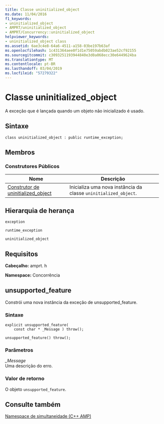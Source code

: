 ```yaml
---
title: Classe uninitialized_object
ms.date: 11/04/2016
f1_keywords:
- uninitialized_object
- AMPRT/uninitialized_object
- AMPRT/Concurrency::uninitialized_object
helpviewer_keywords:
- uninitialized_object class
ms.assetid: 6ae3c4e8-64a6-4511-a158-03be197b63af
ms.openlocfilehash: 1c431364aee0f1d1e75059abdb023ae52cf92155
ms.sourcegitcommit: c3093251193944840e3d0a068ecc30e6449624ba
ms.translationtype: MT
ms.contentlocale: pt-BR
ms.lasthandoff: 03/04/2019
ms.locfileid: "57279322"
---
```

# <a name="uninitializedobject-class"></a>Classe uninitialized_object

A exceção que é lançada quando um objeto não inicializado é usado.

## <a name="syntax"></a>Sintaxe

```
class uninitialized_object : public runtime_exception;
```

## <a name="members"></a>Membros

### <a name="public-constructors"></a>Construtores Públicos

|Nome|Descrição|
|----------|-----------------|
|[Construtor de uninitialized_object](#ctor)|Inicializa uma nova instância da classe `uninitialized_object`.|

## <a name="inheritance-hierarchy"></a>Hierarquia de herança

`exception`

`runtime_exception`

`uninitialized_object`

## <a name="requirements"></a>Requisitos

**Cabeçalho:** amprt. h

**Namespace:** Concorrência
## <a name="uninitialized_object__ctor"></a> unsupported_feature

Constrói uma nova instância da exceção de unsupported_feature.

### <a name="syntax"></a>Sintaxe

```
explicit unsupported_feature(
    const char * _Message ) throw();

unsupported_feature() throw();
```

### <a name="parameters"></a>Parâmetros

*_Message*<br/>
Uma descrição do erro.

### <a name="return-value"></a>Valor de retorno

O objeto `unsupported_feature`.

## <a name="see-also"></a>Consulte também

[Namespace de simultaneidade (C++ AMP)](concurrency-namespace-cpp-amp.md)
